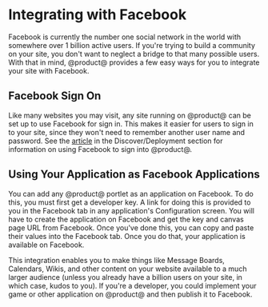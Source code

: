 # Integrating with Facebook [](id=integrating-with-facebook)

Facebook is currently the number one social network in the world with somewhere
over 1 billion active users. If you're trying to build a community on your site, 
you don't want to neglect a bridge to that many possible users. With that in 
mind, @product@ provides a few easy ways for you to integrate your site with 
Facebook.

## Facebook Sign On [](id=facebook-sign-on)

Like many websites you may visit, any site running on @product@ can be set up to 
use Facebook for sign in. This makes it easier for users to sign in to your 
site, since they won't need to remember another user name and password. See the
[article](/discover/deployment/-/knowledge_base/7-0/facebook-connect-single-sign-on-authentication)
in the Discover/Deployment section for information on using Facebook to sign
into @product@. 

## Using Your Application as Facebook Applications [](id=using-your-application-as-facebook-applications)

You can add any @product@ portlet as an application on Facebook. To do this, you
must first get a developer key. A link for doing this is provided to you in the
Facebook tab in any application's Configuration screen. You will have to create 
the application on Facebook and get the key and canvas page URL from Facebook. 
Once you've done this, you can copy and paste their values into the Facebook 
tab. Once you do that, your application is available on Facebook.

This integration enables you to make things like Message Boards, Calendars,
Wikis, and other content on your website available to a much larger audience
(unless you already have a billion users on your site, in which case, kudos to
you). If you're a developer, you could implement your game or other application
on @product@ and then publish it to Facebook.
